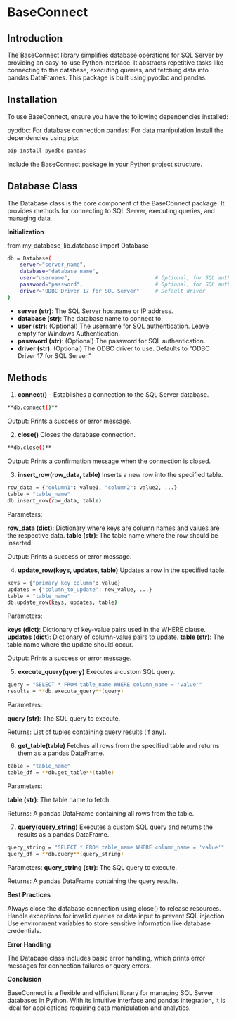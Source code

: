 # BaseConnect

## Introduction

The BaseConnect library simplifies database operations for SQL Server by providing an easy-to-use Python interface. 
It abstracts repetitive tasks like connecting to the database, executing queries, and fetching data into pandas 
DataFrames. This package is built using pyodbc and pandas.

## Installation

To use BaseConnect, ensure you have the following dependencies installed:

pyodbc: For database connection
pandas: For data manipulation
Install the dependencies using pip:

```bash  
pip install pyodbc pandas
```
Include the BaseConnect package in your Python project structure.

## Database Class

The Database class is the core component of the BaseConnect package. 
It provides methods for connecting to SQL Server, executing queries, and managing data.

**Initialization**

from my_database_lib.database import Database

```bash
db = Database(
    server="server_name",
    database="database_name",
    user="username",                           # Optional, for SQL authentication
    password="password",                       # Optional, for SQL authentication
    driver="ODBC Driver 17 for SQL Server"     # Default driver
)
```

* **server (str)**: The SQL Server hostname or IP address.
* **database (str)**: The database name to connect to.
* **user (str)**: (Optional) The username for SQL authentication. Leave empty for Windows Authentication.
* **password (str)**: (Optional) The password for SQL authentication.
* **driver (str)**: (Optional) The ODBC driver to use. Defaults to "ODBC Driver 17 for SQL Server."

## Methods

1. **connect()** - Establishes a connection to the SQL Server database.

```bash
**db.connect()**
```
Output: Prints a success or error message.

2. **close()**
Closes the database connection.
```bash
**db.close()**
```
Output: Prints a confirmation message when the connection is closed.

3. **insert_row(row_data, table)**
Inserts a new row into the specified table.
```bash
row_data = {"column1": value1, "column2": value2, ...}
table = "table_name"
db.insert_row(row_data, table)
```
Parameters:

**row_data (dict)**: Dictionary where keys are column names and 
values are the respective data.
**table (str)**: The table name where the row should be inserted.

Output: Prints a success or error message.

4. **update_row(keys, updates, table)**
Updates a row in the specified table.
```bash
keys = {"primary_key_column": value}
updates = {"column_to_update": new_value, ...}
table = "table_name"
db.update_row(keys, updates, table)
```


Parameters:

**keys (dict)**: Dictionary of key-value pairs used in the WHERE clause.
**updates (dict)**: Dictionary of column-value pairs to update.
**table (str)**: The table name where the update should occur.

Output: Prints a success or error message.

5. **execute_query(query)**
Executes a custom SQL query.
```bash
query = "SELECT * FROM table_name WHERE column_name = 'value'"
results = **db.execute_query**(query)
```
Parameters:

**query (str)**: The SQL query to execute.

Returns:
List of tuples containing query results (if any).

6. **get_table(table)**
Fetches all rows from the specified table and returns them as a pandas DataFrame.
```bash
table = "table_name"
table_df = **db.get_table**(table)
```
Parameters:

**table (str)**: The table name to fetch.

Returns:
A pandas DataFrame containing all rows from the table.

7. **query(query_string)**
Executes a custom SQL query and returns the results as a pandas DataFrame.
```bash
query_string = "SELECT * FROM table_name WHERE column_name = 'value'"
query_df = **db.query**(query_string)
```
Parameters:
**query_string (str)**: The SQL query to execute.

Returns:
A pandas DataFrame containing the query results.

**Best Practices**

Always close the database connection using close() to release resources.
Handle exceptions for invalid queries or data input to prevent SQL injection.
Use environment variables to store sensitive information like database credentials.

**Error Handling**

The Database class includes basic error handling, which prints error messages 
for connection failures or query errors.

**Conclusion**

BaseConnect is a flexible and efficient library for managing SQL Server databases in Python. 
With its intuitive interface and pandas integration, it is ideal for applications requiring data manipulation 
and analytics.

